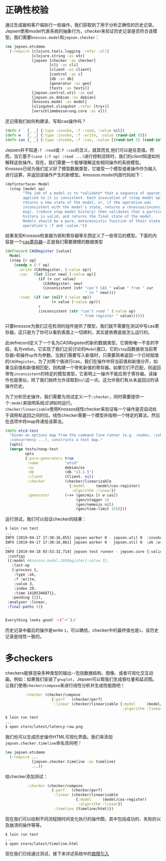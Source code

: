 # 正确性校验

通过生成器和客户端执行一些操作，我们获取到了用于分析正确性的历史记录。Jepsen使用*model*代表系统的抽象行为，*checker*来验证历史记录是否符合该模型。我们需要`knossos.model`和`jepsen.checker`：

```clojure
(ns jepsen.etcdemo
  (:require [clojure.tools.logging :refer :all]
            [clojure.string :as str]
            [jepsen [checker :as checker]
                    [cli :as cli]
                    [client :as client]
                    [control :as c]
                    [db :as db]
                    [generator :as gen]
                    [tests :as tests]]
            [jepsen.control.util :as cu]
            [jepsen.os.debian :as debian]
            [knossos.model :as model]
            [slingshot.slingshot :refer [try+]]
            [verschlimmbesserung.core :as v]))
```

还记得我们如何构建读、写和cas操作吗？

```clojure
(defn r   [_ _] {:type :invoke, :f :read, :value nil})
(defn w   [_ _] {:type :invoke, :f :write, :value (rand-int 5)})
(defn cas [_ _] {:type :invoke, :f :cas, :value [(rand-int 5) (rand-int 5)]})
```

Jepsen并不知道`:f :read`或`:f :cas`的含义，就其而言,他们可以是任意值。然而，当它基于`(case (:f op) :read ...)`进行控制流转时，我们的*client*知道如何解释这些操作。现在，我们需要一个能够理解这些相同操作的系统模型。Knossos已经为我们定义好了模型数据类型，它接受一个模型或者操作作为输入进行运算，并返回该操作产生的新模型。*knossos.model*内部代码如下：

```clojure
(definterface+ Model
  (step [model op]
        "The job of a model is to *validate* that a sequence of operations
        applied to it is consistent. Each invocation of (step model op)
        returns a new state of the model, or, if the operation was
        inconsistent with the model's state, returns a (knossos/inconsistent
        msg). (reduce step model history) then validates that a particular
        history is valid, and returns the final state of the model.
        Models should be a pure, deterministic function of their state and an
        operation's :f and :value."))
```

结果发现Knossos检查器为锁和寄存器等东西定义了一些常见的模型。下面的内容是一个[cas寄存器](https://github.com/jepsen-io/knossos/blob/443a5a081c76be315eb01c7990cc7f1d9e41ed9b/src/knossos/model.clj#L66-L80)--正是我们需要建模的数据类型

```clojure
(defrecord CASRegister [value]
  Model
  (step [r op]
    (condp = (:f op)
      :write (CASRegister. (:value op))
      :cas   (let [[cur new] (:value op)]
               (if (= cur value)
                 (CASRegister. new)
                 (inconsistent (str "can't CAS " value " from " cur
                                    " to " new))))
      :read  (if (or (nil? (:value op))
                     (= value (:value op)))
               r
               (inconsistent (str "can't read " (:value op)
                                  " from register " value))))))
```

只要*knossos*为我们正在检测的组件提供了模型，我们就不需要在测试中写cas寄存器。这只是为了你可以看到表面上一切顺利，其实是依靠底层怎么运行的。

此defrecord定义了一个名为*CASRegister*的新的数据类型，它拥有唯一不变的字段，名为*value*。它实现了我们之前讨论的`Model`接口，它的`step`函数接收当前寄存器`r`和操作`op`作为参数。当我们需要写入新值时，只需要简单返回一个已经赋值的`CASRegister`。为了对两个值进行cas，我们在操作中将当前值和新值分开，如果当前值和新值相匹配，则构建一个带有新值的寄存器。如果它们不匹配，则返回带有`inconsistent`的特定的模型类型，它表明上一操作不能应用于寄存器。读操作也是类似，除了我们始终允许读取到`nil`这一点。这允许我们有从未返回过的读操作历史。

为了分析历史操作，我们需要为测试定义一个`:checker`，同时需要提供一个`:model`来指明系统*应该*如何运行。  
`checker/linearizable`使用Knossos线性checker来验证每一个操作是否自动处于调用和返回之间的位。线性checker需要一个模型并指明一个特定的算法，然后在选项中将map传递给该算法。

```clojure
(defn etcd-test
  "Given an options map from the command line runner (e.g. :nodes, :ssh,
  :concurrency ...), constructs a test map."
  [opts]
  (merge tests/noop-test
         opts
         {:pure-generators true
          :name            "etcd"
          :os              debian/os
          :db              (db "v3.1.5")
          :client          (Client. nil)
          :checker         (checker/linearizable
                             {:model     (model/cas-register)
                              :algorithm :linear})
          :generator       (->> (gen/mix [r w cas])
                                (gen/stagger 1)
                                (gen/nemesis nil)
                                (gen/time-limit 15))}))
```

运行测试，我们可以验证checker的结果：

```bash
$ lein run test
...
INFO [2019-04-17 17:38:16,855] jepsen worker 0 - jepsen.util 0  :invoke :write  1
INFO [2019-04-17 17:38:16,861] jepsen worker 0 - jepsen.util 0  :ok :write  1
...
INFO [2019-04-18 03:53:32,714] jepsen test runner - jepsen.core {:valid? true,
 :configs
 ({:model #knossos.model.CASRegister{:value 3},
   :last-op
   {:process 1,
    :type :ok,
    :f :write,
    :value 3,
    :index 29,
    :time 14105346871},
   :pending []}),
 :analyzer :linear,
 :final-paths ()}


Everything looks good! ヽ(‘ー`)ノ
```

历史记录中最后的操作是write `1`，可以确信，checker中的最终值也是`1`，该历史记录是线性一致的。

# 多checkers

checkers能够渲染多种类型的输出--包括数据结构、图像、或者可视化交互动画。例如：如果我们安装了`gnuplot`，Jepsen可以帮我们生成吞吐量和延迟图。让我们使用`checker/compose`来进行线性分析并生成性能图吧！

```clojure
         :checker (checker/compose
                     {:perf   (checker/perf)
                      :linear (checker/linearizable {:model     (model/cas-register)
                                                     :algorithm :linear})})
```
```bash
$ lein run test
...
$ open store/latest/latency-raw.png
```

我们也可以生成历史操作HTML可视化界面。我们来添加`jepsen.checker.timeline`命名空间吧！

```clojure
(ns jepsen.etcdemo
  (:require ...
            [jepsen.checker.timeline :as timeline]
            ...))
```

给checker添加测试：

```clojure
          :checker (checker/compose
                     {:perf   (checker/perf)
                      :linear (checker/linearizable
                                {:model     (model/cas-register)
                                 :algorithm :linear})
                      :timeline (timeline/html)})
```

现在我们可以绘制不同流程随时间变化执行的操作图，其中包括成功的、失败的以及崩溃的操作等等。

```bash
$ lein run test
...
$ open store/latest/timeline.html
```

现在我们已经通过测试，接下来详述系统中的[故障引入](05-cn-nemesis.md)
